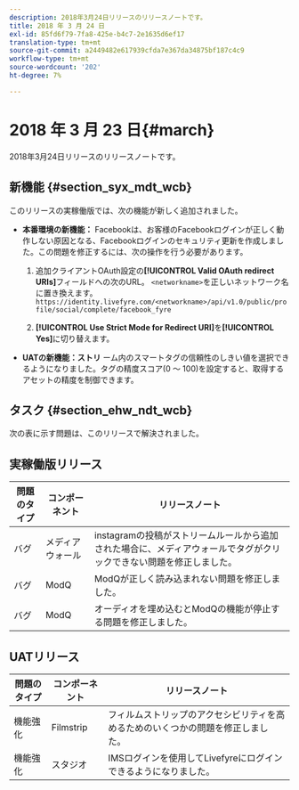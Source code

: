 ```yaml
---
description: 2018年3月24日リリースのリリースノートです。
title: 2018 年 3 月 24 日
exl-id: 85fd6f79-7fa8-425e-b4c7-2e1635d6ef17
translation-type: tm+mt
source-git-commit: a2449482e617939cfda7e367da34875bf187c4c9
workflow-type: tm+mt
source-wordcount: '202'
ht-degree: 7%

---
```


# 2018 年 3 月 23 日{#march}

2018年3月24日リリースのリリースノートです。

## 新機能 {#section_syx_mdt_wcb}

このリリースの実稼働版では、次の機能が新しく追加されました。

* **本番環境の新機能：** Facebookは、お客様のFacebookログインが正しく動作しない原因となる、Facebookログインのセキュリティ更新を作成しました。この問題を修正するには、次の操作を行う必要があります。

   1. 追加クライアントOAuth設定の&#x200B;**[!UICONTROL Valid OAuth redirect URIs]**&#x200B;フィールドへの次のURL。 `<networkname>`を正しいネットワーク名に置き換えます。
      `https://identity.livefyre.com/<networkname>/api/v1.0/public/profile/social/complete/facebook_fyre`

   1. **[!UICONTROL Use Strict Mode for Redirect URI]**&#x200B;を&#x200B;**[!UICONTROL Yes]**&#x200B;に切り替えます。

* **UATの新機能：ストリ** ーム内のスマートタグの信頼性のしきい値を選択できるようになりました。タグの精度スコア(0 ～ 100)を設定すると、取得するアセットの精度を制御できます。

## タスク {#section_ehw_ndt_wcb}

次の表に示す問題は、このリリースで解決されました。

## 実稼働版リリース

| **問題のタイプ** | **コンポーネント** | **リリースノート** |
|---|---|---|
| バグ | メディアウォール | instagramの投稿がストリームルールから追加された場合に、メディアウォールでタグがクリックできない問題を修正しました。 |
| バグ | ModQ | ModQが正しく読み込まれない問題を修正しました。 |
| バグ | ModQ | オーディオを埋め込むとModQの機能が停止する問題を修正しました。 |

## UATリリース

| **問題のタイプ** | **コンポーネント** | **リリースノート** |
|---|---|---|
| 機能強化 | Filmstrip | フィルムストリップのアクセシビリティを高めるためのいくつかの問題を修正しました。 |
| 機能強化 | スタジオ | IMSログインを使用してLivefyreにログインできるようになりました。 |
